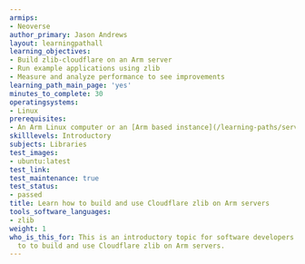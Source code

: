 ```yaml
---
armips:
- Neoverse
author_primary: Jason Andrews
layout: learningpathall
learning_objectives:
- Build zlib-cloudflare on an Arm server
- Run example applications using zlib
- Measure and analyze performance to see improvements
learning_path_main_page: 'yes'
minutes_to_complete: 30
operatingsystems:
- Linux
prerequisites:
- An Arm Linux computer or an [Arm based instance](/learning-paths/servers-and-cloud-computing/csp/) from a cloud service provider running Ubuntu 20.04 or Ubuntu 22.04.
skilllevels: Introductory
subjects: Libraries
test_images:
- ubuntu:latest
test_link: 
test_maintenance: true
test_status:
- passed
title: Learn how to build and use Cloudflare zlib on Arm servers
tools_software_languages:
- zlib
weight: 1
who_is_this_for: This is an introductory topic for software developers to learn how
  to to build and use Cloudflare zlib on Arm servers.
---
```

